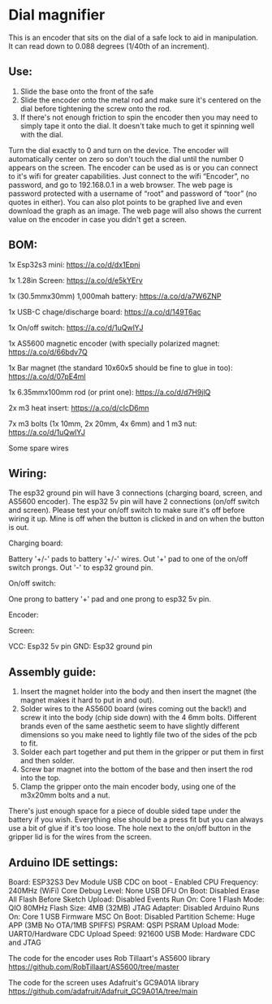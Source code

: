 # Dial magnifier


This is an encoder that sits on the dial of a safe lock to aid in manipulation. It can read down to 0.088 degrees (1/40th of an increment). 



## Use:



1. Slide the base onto the front of the safe
2. Slide the encoder onto the metal rod and make sure it's centered on the dial before tightening the screw onto the rod.
3. If there's not enough friction to spin the encoder then you may need to simply tape it onto the dial. It doesn't take much to get it spinning well with the dial.



Turn the dial exactly to 0 and turn on the device. The encoder will automatically center on zero so don't touch the dial until the number 0 appears on the screen. The encoder can be used as is or you can connect to it's wifi for greater capabilities. Just connect to the wifi “Encoder”, no password, and go to 192.168.0.1 in a web browser. The web page is password protected with a username of “root” and password of “toor” (no quotes in either). You can also plot points to be graphed live and even download the graph as an image. The web page will also shows the current value on the encoder in case you didn't get a screen.



## BOM: 



1x Esp32s3 mini: https://a.co/d/dx1Epni  



1x 1.28in Screen: https://a.co/d/e5kYErv  



1x (30.5mmx30mm) 1,000mah battery: https://a.co/d/a7W6ZNP  



1x USB-C chage/discharge board: https://a.co/d/149T6ac  



1x On/off switch: https://a.co/d/1uQwlYJ  



1x AS5600 magnetic encoder (with specially polarized magnet: https://a.co/d/66bdv7Q  



1x Bar magnet (the standard 10x60x5 should be fine to glue in too): https://a.co/d/07pE4ml  



1x 6.35mmx100mm rod (or print one): https://a.co/d/d7H9jlQ  



2x m3 heat insert: https://a.co/d/cIcD6mn  



7x m3 bolts (1x 10mm, 2x 20mm, 4x 6mm) and 1 m3 nut: https://a.co/d/1uQwlYJ  



Some spare wires



## Wiring: 


The esp32 ground pin will have 3 connections (charging board, screen, and AS5600 encoder). The esp32 5v pin will have 2 connections (on/off switch and screen). Please test your on/off switch to make sure it's off before wiring it up. Mine is off when the button is clicked in and on when the button is out.


Charging board: 

Battery '+/-' pads to battery '+/-' wires.
Out '+' pad to one of the on/off switch prongs.
Out '-' to esp32 ground pin.


On/off switch: 

One prong to battery '+' pad and one prong to esp32 5v pin.


Encoder: 




Screen: 

VCC: Esp32 5v pin
GND: Esp32 ground pin



## Assembly guide:



1. Insert the magnet holder into the body and then insert the magnet (the magnet makes it hard to put in and out).
2. Solder wires to the AS5600 board (wires coming out the back!) and screw it into the body (chip side down) with the 4 6mm bolts. Different brands even of the same aesthetic seem to have slightly different dimensions so you make need to lightly file two of the sides of the pcb to fit.
3. Solder each part together and put them in the gripper or put them in first and then solder.
4. Screw bar magnet into the bottom of the base and then insert the rod into the top.
5. Clamp the gripper onto the main encoder body, using one of the m3x20mm bolts and a nut.

There's just enough space for a piece of double sided tape under the battery if you wish. Everything else should be a press fit but you can always use a bit of glue if it's too loose. The hole next to the on/off button in the gripper lid is for the wires from the screen.


## Arduino IDE settings:

Board: ESP32S3 Dev Module
USB CDC on boot - Enabled
CPU Frequency: 240MHz (WiFi)
Core Debug Level: None
USB DFU On Boot: Disabled
Erase All Flash Before Sketch Upload: Disabled
Events Run On: Core 1
Flash Mode: QIO 80MHz
Flash Size: 4MB (32MB)
JTAG Adapter: Disabled
Arduino Runs On: Core 1
USB Firmware MSC On Boot: Disabled
Partition Scheme: Huge APP (3MB No OTA/1MB SPIFFS)
PSRAM: QSPI PSRAM
Upload Mode: UART0/Hardware CDC
Upload Speed: 921600
USB Mode: Hardware CDC and JTAG


The code for the encoder uses Rob Tillaart's AS5600 library https://github.com/RobTillaart/AS5600/tree/master



The code for the screen uses Adafruit's GC9A01A library https://github.com/adafruit/Adafruit_GC9A01A/tree/main

